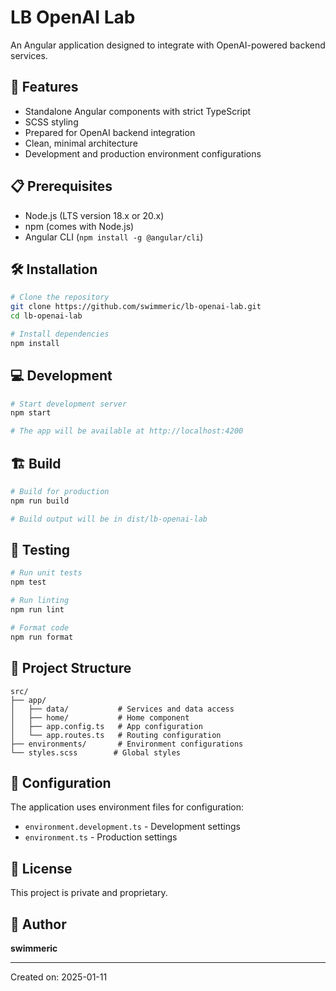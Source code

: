 # LB OpenAI Lab

An Angular application designed to integrate with OpenAI-powered backend services.

## 🚀 Features

- Standalone Angular components with strict TypeScript
- SCSS styling
- Prepared for OpenAI backend integration
- Clean, minimal architecture
- Development and production environment configurations

## 📋 Prerequisites

- Node.js (LTS version 18.x or 20.x)
- npm (comes with Node.js)
- Angular CLI (`npm install -g @angular/cli`)

## 🛠️ Installation

```bash
# Clone the repository
git clone https://github.com/swimmeric/lb-openai-lab.git
cd lb-openai-lab

# Install dependencies
npm install
```

## 💻 Development

```bash
# Start development server
npm start

# The app will be available at http://localhost:4200
```

## 🏗️ Build

```bash
# Build for production
npm run build

# Build output will be in dist/lb-openai-lab
```

## 🧪 Testing

```bash
# Run unit tests
npm test

# Run linting
npm run lint

# Format code
npm run format
```

## 📁 Project Structure

```
src/
├── app/
│   ├── data/           # Services and data access
│   ├── home/           # Home component
│   ├── app.config.ts   # App configuration
│   └── app.routes.ts   # Routing configuration
├── environments/       # Environment configurations
└── styles.scss        # Global styles
```

## 🔧 Configuration

The application uses environment files for configuration:
- `environment.development.ts` - Development settings
- `environment.ts` - Production settings

## 📝 License

This project is private and proprietary.

## 👤 Author

**swimmeric**

---
Created on: 2025-01-11